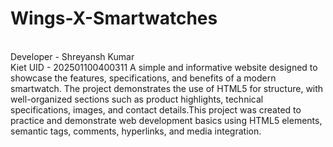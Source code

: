 # Wings-X-Smartwatches
<br>
Developer - Shreyansh Kumar
<br>
Kiet UID - 202501100400311
A simple and informative website designed to showcase the features, specifications, and benefits of a modern smartwatch. The project demonstrates the use of HTML5 for structure, with well-organized sections such as product highlights, technical specifications, images, and contact details.This project was created to practice and demonstrate web development basics using HTML5 elements, semantic tags, comments, hyperlinks, and media integration.
